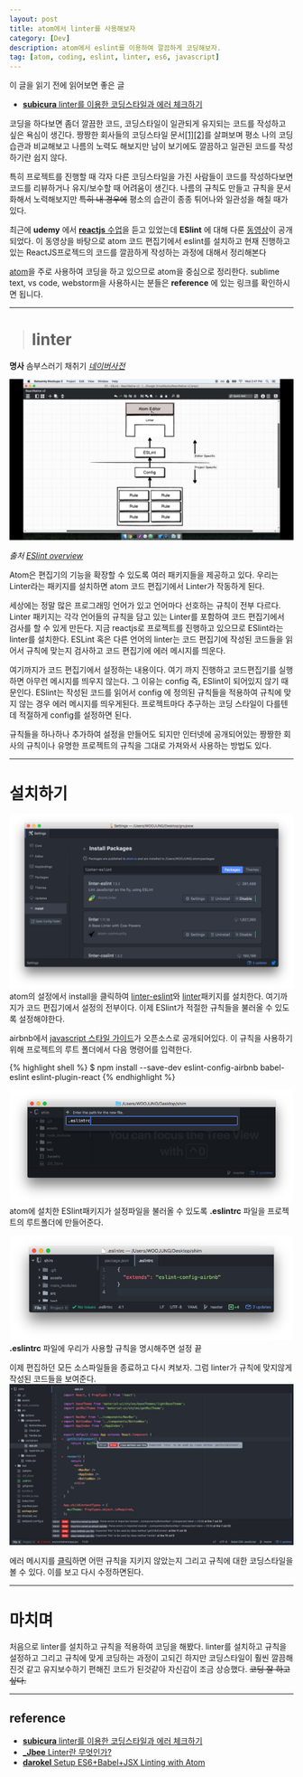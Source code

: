```yaml
---
layout: post
title: atom에서 linter를 사용해보자
category: [Dev]
description: atom에서 eslint를 이용하여 깔끔하게 코딩해보자.
tag: [atom, coding, eslint, linter, es6, javascript]
---
```


이 글을 읽기 전에 읽어보면 좋은 글  

- [**subicura** linter를 이용한 코딩스타일과 에러 체크하기](http://subicura.com/2016/07/11/coding-convention.html)

코딩을 하다보면 좀더 깔끔한 코드, 코딩스타일이 일관되게 유지되는 코드를 작성하고 싶은 욕심이 생긴다. 짱짱한 회사들의 코딩스타일 문서[[1]](https://github.com/google/styleguide)[[2]](https://github.com/airbnb/javascript)를 살펴보며 평소 나의 코딩 습관과 비교해보고 나름의 노력도 해보지만 남이 보기에도 깔끔하고 일관된 코드를 작성하기란 쉽지 않다.

특히 프로젝트를 진행할 때 각자 다른 코딩스타일을 가진 사람들이 코드를 작성하다보면 코드를 리뷰하거나 유지/보수할 때 어려움이 생긴다. 나름의 규칙도 만들고 규칙을 문서화해서 노력해보지만 <del>특히 내 경우에</del> 평소의 습관이 종종 튀어나와 일관성을 해칠 때가 있다.

최근에 **udemy** 에서 [**reactjs** 수업](https://www.udemy.com/react-redux/learn/v4/content)을 듣고 있었는데 **ESlint** 에 대해 다룬 [동영상](https://www.youtube.com/playlist?list=PL9f8_QifuTL4CS8-OyA-4WADhkddOnRS4)이 공개되었다. 이 동영상을 바탕으로 atom 코드 편집기에서 eslint를 설치하고 현재 진행하고 있는 ReactJS프로젝드의 코드를 깔끔하게 작성하는 과정에 대해서 정리해본다

[atom](https://atom.io/)을 주로 사용하여 코딩을 하고 있으므로 atom을 중심으로 정리한다. sublime text, vs code, webstorm을 사용하시는 분들은 **reference** 에 있는 링크를 확인하시면 됩니다.

---

> # linter  
**명사** 솜부스러기 채취기 [*네이버사전*](http://endic.naver.com/enkrEntry.nhn?sLn=kr&entryId=de2f89f5fdbc42e88f2ebf24e4ff0cf2)

![예1](/images/dev/4/0.png)

*출처 [ESlint overview](https://www.youtube.com/watch?v=aWFwJVjfDlE&index=1&list=PL9f8_QifuTL4CS8-OyA-4WADhkddOnRS4)*

Atom은 편집기의 기능을 확장할 수 있도록 여러 패키지들을 제공하고 있다. 우리는 Linter라는 패키지를 설치하면 atom 코드 편집기에서 Linter가 작동하게 된다.

세상에는 정말 많은 프로그래밍 언어가 있고 언어마다 선호하는 규칙이 전부 다르다. Linter 패키지는 각각 언어들의 규칙을 담고 있는 Linter를 포함하여 코드 편집기에서 검사를 할 수 있게 만든다. 지금 reactjs로 프로젝트를 진행하고 있으므로 ESlint라는 linter를 설치한다. ESLint 혹은 다른 언어의 linter는 코드 편집기에 작성된 코드들을 읽어서 규칙에 맞는지 검사하고 코드 편집기에 에러 메시지를 띄운다.

여기까지가 코드 편집기에서 설정하는 내용이다. 여기 까지 진행하고 코드편집기를 실행하면 아무런 메시지를 띄우지 않는다. 그 이유는 config 즉, ESlint이 되어있지 않기 때문인다. ESlint는 작성된 코드를 읽어서 config 에 정의된 규칙들을 적용하여 규칙에 맞지 않는 경우 에러 메시지를 띄우게된다. 프로젝트마다 추구하는 코딩 스타일이 다를텐데 적절하게 config를 설정하면 된다.

규칙들을 하나하나 추가하여 설정을 만들어도 되지만 인터넷에 공개되어있는 짱짱한 회사의 규칙이나 유명한 프로젝트의 규칙을 그대로 가져와서 사용하는 방법도 있다.

---

# 설치하기
![예1](/images/dev/4/1.png)
atom의 설정에서 install을 클릭하여 [linter-eslint](https://atom.io/packages/linter-eslint)와 [linter](https://atom.io/packages/linter)패키지를 설치한다. 여기까지가 코드 편집기에서 설정의 전부이다. 이제 ESlint가 적절한 규칙들을 불러올 수 있도록 설정해야한다.

airbnb에서 [javascript 스타일 가이드](https://github.com/airbnb/javascript)가 오픈소스로 공개되어있다. 이 규칙을 사용하기 위해 프로젝트의 루트 폴더에서 다음 명령어를 입력한다.


{% highlight shell %}
$ npm install --save-dev eslint-config-airbnb babel-eslint eslint-plugin-react
{% endhighlight %}

![예1](/images/dev/4/2.png)
atom에 설치한 ESlint패키지가 설정파일을 불러올 수 있도록 **.eslintrc** 파일을 프로젝트의 루트폴더에 만들어준다.

![예1](/images/dev/4/3.png)
**.eslintrc** 파일에 우리가 사용할 규칙을 명시해주면 설정 끝

이제 편집하던 모든 소스파일들을 종료하고 다시 켜보자. 그럼 linter가 규칙에 맞지않게 작성된 코드들을 보여준다.
![예1](/images/dev/4/4.png)

에러 메시지를 [클릭](http://eslint.org/docs/rules/class-methods-use-this)하면 어떤 규칙을 지키지 않았는지 그리고 규칙에 대한 코딩스타일을 볼 수 있다. 이를 보고 다시 수정하면된다.

---

# 마치며
처음으로 linter를 설치하고 규칙을 적용하여 코딩을 해봤다. linter를 설치하고 규칙을 설정하고 그리고 규칙에 맞게 코딩하는 과정이 고되긴 하지만 코딩스타일이 훨씬 깔끔해진것 같고 유지보수하기 편해진 코드가 된것같아 자신감이 조금 상승했다.
<del>코딩 잘 하고 싶다.</del>

---

## reference
- [**subicura** linter를 이용한 코딩스타일과 에러 체크하기](http://subicura.com/2016/07/11/coding-convention.html)
- [**_Jbee** Linter란 무엇인가?](http://asfirstalways.tistory.com/276)
- [**darokel** Setup ES6+Babel+JSX Linting with Atom](https://gist.github.com/darokel/90fe5c8ad8df5efcab6b)
